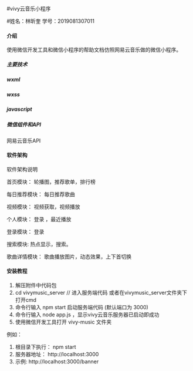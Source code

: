 #vivy云音乐小程序

#姓名：林昕奎  学号：2019081307011

#### 介绍
使用微信开发工具和微信小程序的帮助文档仿照网易云音乐做的微信小程序。

##### 主要技术 

##### wxml 

##### wxss 

##### javascript 

##### 微信组件和API
网易云音乐API

#### 软件架构
软件架构说明

首页模块： 轮播图，推荐歌单，排行榜

每日推荐模块： 每日推荐歌曲

视频模块： 视频获取，视频播放

个人模块： 登录 ，最近播放

登录模块： 登录

搜索模块:    热点显示，搜索。

歌曲详情模块： 歌曲播放图片，动态效果，上下首切换



#### 安装教程

1.  解压附件中代码包
2.  cd vivymusic_server  // 进入服务端代码 或者在vivymusic_server文件夹下打开cmd
3.  命令行输入 npm start 启动服务端代码 (默认端口为 3000)
4.  命令行输入 node app.js ，显示vivy云音乐服务器已启动即成功
4.  使用微信开发工具打开 vivy-music 文件夹

例如：
1. 根目录下执行： npm start
2. 服务器地址： http://localhost:3000
3. 示例: http://localhost:3000/banner
